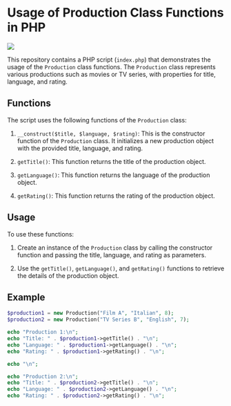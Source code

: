 # Usage of Production Class Functions in PHP

<img src="https://skillicons.dev/icons?i=php" />


This repository contains a PHP script (`index.php`) that demonstrates the usage of the `Production` class functions. The `Production` class represents various productions such as movies or TV series, with properties for title, language, and rating.

## Functions

The script uses the following functions of the `Production` class:

1. `__construct($title, $language, $rating)`: This is the constructor function of the `Production` class. It initializes a new production object with the provided title, language, and rating.

2. `getTitle()`: This function returns the title of the production object.

3. `getLanguage()`: This function returns the language of the production object.

4. `getRating()`: This function returns the rating of the production object.

## Usage

To use these functions:

1. Create an instance of the `Production` class by calling the constructor function and passing the title, language, and rating as parameters.

2. Use the `getTitle()`, `getLanguage()`, and `getRating()` functions to retrieve the details of the production object.

## Example

```php
$production1 = new Production("Film A", "Italian", 8);
$production2 = new Production("TV Series B", "English", 7);

echo "Production 1:\n";
echo "Title: " . $production1->getTitle() . "\n";
echo "Language: " . $production1->getLanguage() . "\n";
echo "Rating: " . $production1->getRating() . "\n";

echo "\n";

echo "Production 2:\n";
echo "Title: " . $production2->getTitle() . "\n";
echo "Language: " . $production2->getLanguage() . "\n";
echo "Rating: " . $production2->getRating() . "\n";
